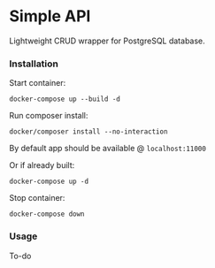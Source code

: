 # Simple API

Lightweight CRUD wrapper for PostgreSQL database.

### Installation

Start container:

```
docker-compose up --build -d
```

Run composer install:

```
docker/composer install --no-interaction
```


By default app should be available @ `localhost:11000`

Or if already built:

```
docker-compose up -d
```

Stop container:

```
docker-compose down
```

### Usage

To-do